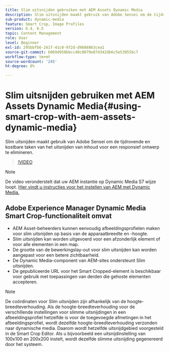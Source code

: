 ```yaml
---
title: Slim uitsnijden gebruiken met AEM Assets Dynamic Media
description: Slim uitsnijden maakt gebruik van Adobe Sensei om de tijdrovende en kostbare taken van het uitsnijden van inhoud voor een responsief ontwerp te elimineren.
sub-product: dynamic-media
feature: Smart Crop, Image Profiles
version: 6.4, 6.5
topic: Content Management
role: User
level: Beginner
exl-id: 295bbfb6-241f-41c0-972d-d9688863cea1
source-git-commit: b069d958bbcc40c0079e87d342db6c5e53055bc7
workflow-type: tm+mt
source-wordcount: '245'
ht-degree: 0%

---
```


# Slim uitsnijden gebruiken met AEM Assets Dynamic Media{#using-smart-crop-with-aem-assets-dynamic-media}

Slim uitsnijden maakt gebruik van Adobe Sensei om de tijdrovende en kostbare taken van het uitsnijden van inhoud voor een responsief ontwerp te elimineren.

>[!VIDEO](https://video.tv.adobe.com/v/21519/)

>[!NOTE]
>
>De video veronderstelt dat uw AEM instantie op Dynamic Media S7 wijze loopt. [Hier vindt u instructies voor het instellen van AEM met Dynamic Media.](https://helpx.adobe.com/experience-manager/6-3/assets/using/config-dynamic-fp-14410.html)

## Adobe Experience Manager Dynamic Media Smart Crop-functionaliteit omvat

* AEM Asset-beheerders kunnen eenvoudig afbeeldingsprofielen maken voor slim uitsnijden op basis van de apparaatbreedte en -hoogte.
* Slim uitsnijden kan worden uitgevoerd voor een afzonderlijk element of voor alle elementen in een map.
* De grootte van de bewerkingslay-out voor slim uitsnijden kan worden aangepast voor een betere zichtbaarheid.
* De Dynamic Media-component van AEM-sites ondersteunt Slim uitsnijden.
* De gepubliceerde URL voor het Smart Cropped-element is beschikbaar voor gebruik met toepassingen van derden die gehoste elementen accepteren.

>[!NOTE]
>
>De coördinaten voor Slim uitsnijden zijn afhankelijk van de hoogte-breedteverhouding. Als de hoogte-breedteverhouding voor de verschillende instellingen voor slimme uitsnijdingen in een afbeeldingsprofiel hetzelfde is voor de toegevoegde afmetingen in het afbeeldingsprofiel, wordt dezelfde hoogte-breedteverhouding verzonden naar dynamische media. Daarom wordt hetzelfde uitsnijdgebied voorgesteld in de Smart Crop Editor. Als u bijvoorbeeld een uitsnijdinstelling van 100x100 en 200x200 instelt, wordt dezelfde slimme uitsnijding gegenereerd door het systeem.
